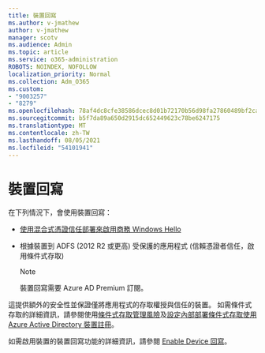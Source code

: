 ```yaml
---
title: 裝置回寫
ms.author: v-jmathew
author: v-jmathew
manager: scotv
ms.audience: Admin
ms.topic: article
ms.service: o365-administration
ROBOTS: NOINDEX, NOFOLLOW
localization_priority: Normal
ms.collection: Adm_O365
ms.custom:
- "9003257"
- "8279"
ms.openlocfilehash: 78af4dc8cfe38586dcec8d01b72170b56d98fa27860489bf2ca9544f32210c37
ms.sourcegitcommit: b5f7da89a650d2915dc652449623c78be6247175
ms.translationtype: MT
ms.contentlocale: zh-TW
ms.lasthandoff: 08/05/2021
ms.locfileid: "54101941"
---
```

# <a name="device-writeback"></a>裝置回寫

在下列情況下，會使用裝置回寫：

- [使用混合式憑證信任部署來啟用商務 Windows Hello](https://docs.microsoft.com/windows/security/identity-protection/hello-for-business/hello-hybrid-cert-trust-prereqs#device-registration)
- 根據裝置到 ADFS (2012 R2 或更高) 受保護的應用程式 (信賴憑證者信任，啟用條件式存取) 

    > [!NOTE]
    > 裝置回寫需要 Azure AD Premium 訂閱。

這提供額外的安全性並保證僅將應用程式的存取權授與信任的裝置。 如需條件式存取的詳細資訊，請參閱使用[條件式存取管理風險](https://docs.microsoft.com/azure/active-directory/conditional-access/overview)及[設定內部部署條件式存取使用 Azure Active Directory 裝置註冊](https://docs.microsoft.com/azure/active-directory/devices/overview)。

如需啟用裝置的裝置回寫功能的詳細資訊，請參閱 [Enable Device 回寫](https://docs.microsoft.com/azure/active-directory/hybrid/how-to-connect-device-writeback)。
